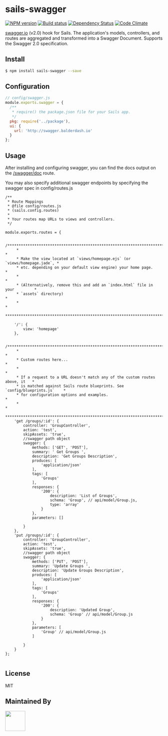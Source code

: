 # sails-swagger

[![NPM version][npm-image]][npm-url]
[![Build status][ci-image]][ci-url]
[![Dependency Status][daviddm-image]][daviddm-url]
[![Code Climate][codeclimate-image]][codeclimate-url]


[swagger.io](http://swagger.io/) (v2.0) hook for Sails. The application's models, controllers, and routes are aggregated and transformed into a Swagger Document. Supports the Swagger 2.0 specification.

## Install

```sh
$ npm install sails-swagger --save
```

## Configuration
```js
// config/swagger.js
module.exports.swagger = {
  /**
   * require() the package.json file for your Sails app.
   */
  pkg: require('../package'),
  ui: {
    url: 'http://swagger.balderdash.io'
  }
};
```

## Usage
After installing and configuring swagger, you can find the docs output on the [/swagger/doc](http://localhost:1337/swagger/doc) route.

You may also specify additional swagger endpoints by specifying the swagger spec in config/routes.js

```
/**
 * Route Mappings
 * @file config/routes.js
 * (sails.config.routes)
 *
 * Your routes map URLs to views and controllers.
 */

module.exports.routes = {

    /***************************************************************************
     *                                                                          *
     * Make the view located at `views/homepage.ejs` (or `views/homepage.jade`, *
     * etc. depending on your default view engine) your home page.              *
     *                                                                          *
     * (Alternatively, remove this and add an `index.html` file in your         *
     * `assets` directory)                                                      *
     *                                                                          *
     ***************************************************************************/

    '/': {
        view: 'homepage'
    },

    /***************************************************************************
     *                                                                          *
     * Custom routes here...                                                    *
     *                                                                          *
     * If a request to a URL doesn't match any of the custom routes above, it   *
     * is matched against Sails route blueprints. See `config/blueprints.js`    *
     * for configuration options and examples.                                  *
     *                                                                          *
     ***************************************************************************/
    'get /groups/:id': {
        controller: 'GroupController',
        action: 'test',
        skipAssets: 'true',
        //swagger path object
        swagger: {
            methods: ['GET', 'POST'],
            summary: ' Get Groups ',
            description: 'Get Groups Description',
            produces: [
                'application/json'
            ],
            tags: [
                'Groups'
            ],
            responses: {
                '200': {
                    description: 'List of Groups',
                    schema: 'Group', // api/model/Group.js,
                    type: 'array'
                }
            },
            parameters: []

        }
    },
    'put /groups/:id': {
        controller: 'GroupController',
        action: 'test',
        skipAssets: 'true',
        //swagger path object
        swagger: {
            methods: ['PUT', 'POST'],
            summary: 'Update Groups ',
            description: 'Update Groups Description',
            produces: [
                'application/json'
            ],
            tags: [
                'Groups'
            ],
            responses: {
                '200': {
                    description: 'Updated Group',
                    schema: 'Group' // api/model/Group.js
                }
            },
            parameters: [
                'Group' // api/model/Group.js
            ]

        }
    }
};


```

## License
MIT

## Maintained By
[<img src='http://i.imgur.com/Y03Jgmf.png' height='64px'>](http://langa.io)

[sails-version-image]: https://goo.gl/gTUV5x
[sails-url]: http://sailsjs.org
[npm-image]: https://img.shields.io/npm/v/sails-swagger.svg?style=flat
[npm-url]: https://npmjs.org/package/sails-swagger
[ci-image]: https://img.shields.io/travis/langateam/sails-swagger/master.svg?style=flat
[ci-url]: https://travis-ci.org/Alino/sails-swagger
[daviddm-image]: http://img.shields.io/david/langateam/sails-swagger.svg?style=flat
[daviddm-url]: https://david-dm.org/langateam/sails-swagger
[codeclimate-image]: https://img.shields.io/codeclimate/github/langateam/sails-swagger.svg?style=flat
[codeclimate-url]: https://codeclimate.com/github/langateam/sails-swagger
